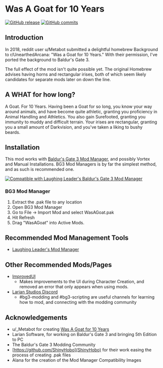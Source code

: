 # Was A Goat for 10 Years
[![GitHub release](https://img.shields.io/github/v/tag/NellsRelo/BG3-Was-A-Goat?label=Latest%20Version)](https://GitHub.com/NellsRelo/BG3-Was-A-Goat/releases/) [![GitHub commits](https://img.shields.io/github/commits-since/NellsRelo/BG3-Was-A-Goat/2.0.2/main)](https://GitHub.com/NellsRelo/BG3-Was-A-Goat/commit/)

## Introduction
In 2018, reddit user u/Metabot submitted a delightful homebrew Background to
r/UnearthedArcana: "Was a Goat for 10 Years." With their permission, I've ported
the background to Baldur's Gate 3.

The full effect of the mod isn't quite possible yet. The original Homebrew
advises having horns and rectangular irises, both of which seem likely
candidates for separate mods later on down the line.

## A WHAT for how long?
A Goat. For 10 Years. Having been a Goat for so long, you know your way around
animals, and have become quite athletic, granting you proficiency in Animal
Handling and Athletics. You also gain Surefooted, granting you immunity to muddy
and difficult terrain. Your irises are rectangular, granting you a small amount
of Darkvision, and you've taken a liking to bushy beards.


## Installation
This mod works with [Baldur's Gate 3 Mod Manager](https://github.com/LaughingLeader/BG3ModManager), and possibly Vortex and Manual
Installations. BG3 Mod Managers is by far the simplest method, and as such is recommended one.

[![Compatible with Laughing Leader's Baldur's Gate 3 Mod Manager](https://i.imgur.com/qtdx2Yq.png)](https://github.com/LaughingLeader/BG3ModManager)

### BG3 Mod Manager
1. Extract the .pak file to any location
2. Open BG3 Mod Manager
3. Go to File -> Import Mod and select WasAGoat.pak
4. Hit Refresh
5. Drag "WasAGoat" into Active Mods.


## Recommended Mod Management Tools
- [Laughing Leader's Mod Manager](https://github.com/LaughingLeader/BG3ModManager)

## Other Recommended Mods/Pages
- [ImprovedUI](https://github.com/TheRealDjmr/BG3ImprovedUI)
  - Makes improvements to the UI during Character Creation, and removed an error
  that only appears when using mods.
- [Larian Studios Discord](https://discord.com/invite/larianstudios)
  - #bg3-modding and #bg3-scripting are useful channels for learning how to mod, and connecting with the modding community

## Acknowledgements
- u/_Metabot for creating [Was A Goat for 10 Years](https://www.gmbinder.com/share/-L0HNxdQGLON53K6oCtB)
- Larian Software, for working on Baldur's Gate 3 and bringing 5th Edition to PC
- The Baldur's Gate 3 Modding Community
- [https://github.com/ShinyHobo](ShinyHobo) for their work easing the process of
creating .pak files
- Alana for the creation of the Mod Manager Compatibility Images
